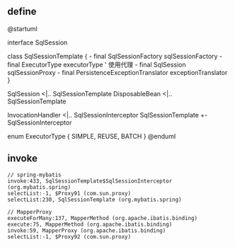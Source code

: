 
## define
@startuml

interface SqlSession

class SqlSessionTemplate {
    - final SqlSessionFactory sqlSessionFactory
    - final ExecutorType executorType
    ' 使用代理
    - final SqlSession sqlSessionProxy
    - final PersistenceExceptionTranslator exceptionTranslator
}

SqlSession <|.. SqlSessionTemplate
DisposableBean <|.. SqlSessionTemplate

InvocationHandler <|.. SqlSessionInterceptor
SqlSessionTemplate +- SqlSessionInterceptor

enum ExecutorType {
  SIMPLE, REUSE, BATCH
}
@enduml

## invoke

```
// spring-mybatis
invoke:433, SqlSessionTemplate$SqlSessionInterceptor (org.mybatis.spring)
selectList:-1, $Proxy91 (com.sun.proxy)
selectList:230, SqlSessionTemplate (org.mybatis.spring)

// MapperProxy
executeForMany:137, MapperMethod (org.apache.ibatis.binding)
execute:75, MapperMethod (org.apache.ibatis.binding)
invoke:59, MapperProxy (org.apache.ibatis.binding)
selectList:-1, $Proxy92 (com.sun.proxy)
```